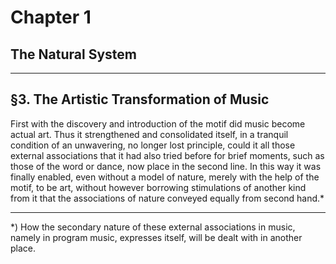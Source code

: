 # Chapter 1
## The Natural System

---

## §3. The Artistic Transformation of Music

First with the discovery and introduction of the motif did music become actual art. Thus it strengthened and consolidated itself, in a tranquil condition of an unwavering, no longer lost principle, could it all those external associations that it had also tried before for brief moments, such as those of the word or dance, now place in the second line. In this way it was finally enabled, even without a model of nature, merely with the help of the motif, to be art, without however borrowing stimulations of another kind from it that the associations of nature conveyed equally from second hand.*

---

*) How the secondary nature of these external associations in music, namely in program music, expresses itself, will be dealt with in another place.